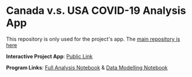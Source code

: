 # Canada v.s. USA COVID-19 Analysis App
This repository is only used for the project's app. The [main repository is here](https://github.com/Real-VeerSandhu/SCIFAA-COVID-19-Project)

**Interactive Project App**: [Public Link](https://canada-usa-covid19-analysis.herokuapp.com/)

**Program Links**: [Full Analysis Notebook](https://github.com/Real-VeerSandhu/SCIFAA-COVID-19-Project/blob/master/Analysis-Notebooks/main-analysis(static).ipynb) & [Data Modelling Notebook](https://github.com/Real-VeerSandhu/SCIFAA-COVID-19-Project/blob/master/Models/main-modeling.ipynb)

